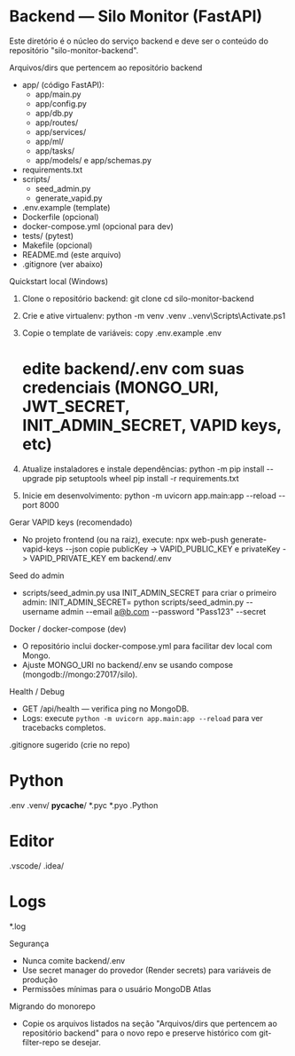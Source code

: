# Backend — Silo Monitor (FastAPI)

Este diretório é o núcleo do serviço backend e deve ser o conteúdo do repositório "silo-monitor-backend".

Arquivos/dirs que pertencem ao repositório backend
- app/ (código FastAPI):
  - app/main.py
  - app/config.py
  - app/db.py
  - app/routes/
  - app/services/
  - app/ml/
  - app/tasks/
  - app/models/ e app/schemas.py
- requirements.txt
- scripts/
  - seed_admin.py
  - generate_vapid.py
- .env.example (template)
- Dockerfile (opcional)
- docker-compose.yml (opcional para dev)
- tests/ (pytest)
- Makefile (opcional)
- README.md (este arquivo)
- .gitignore (ver abaixo)

Quickstart local (Windows)
1. Clone o repositório backend:
   git clone <url-do-repo-backend>
   cd silo-monitor-backend

2. Crie e ative virtualenv:
   python -m venv .venv
   .\.venv\Scripts\Activate.ps1

3. Copie o template de variáveis:
   copy .env.example .env
   # edite backend/.env com suas credenciais (MONGO_URI, JWT_SECRET, INIT_ADMIN_SECRET, VAPID keys, etc)

4. Atualize instaladores e instale dependências:
   python -m pip install --upgrade pip setuptools wheel
   pip install -r requirements.txt

5. Inicie em desenvolvimento:
   python -m uvicorn app.main:app --reload --port 8000

Gerar VAPID keys (recomendado)
- No projeto frontend (ou na raiz), execute:
  npx web-push generate-vapid-keys --json
  copie publicKey -> VAPID_PUBLIC_KEY e privateKey -> VAPID_PRIVATE_KEY em backend/.env

Seed do admin
- scripts/seed_admin.py usa INIT_ADMIN_SECRET para criar o primeiro admin:
  INIT_ADMIN_SECRET=<secret> python scripts/seed_admin.py --username admin --email a@b.com --password "Pass123" --secret <secret>

Docker / docker-compose (dev)
- O repositório inclui docker-compose.yml para facilitar dev local com Mongo.
- Ajuste MONGO_URI no backend/.env se usando compose (mongodb://mongo:27017/silo).

Health / Debug
- GET /api/health — verifica ping no MongoDB.
- Logs: execute `python -m uvicorn app.main:app --reload` para ver tracebacks completos.

.gitignore sugerido (crie no repo)
# Python
.env
.venv/
__pycache__/
*.pyc
*.pyo
.Python

# Editor
.vscode/
.idea/

# Logs
*.log

Segurança
- Nunca comite backend/.env
- Use secret manager do provedor (Render secrets) para variáveis de produção
- Permissões mínimas para o usuário MongoDB Atlas

Migrando do monorepo
- Copie os arquivos listados na seção "Arquivos/dirs que pertencem ao repositório backend" para o novo repo e preserve histórico com git-filter-repo se desejar.
